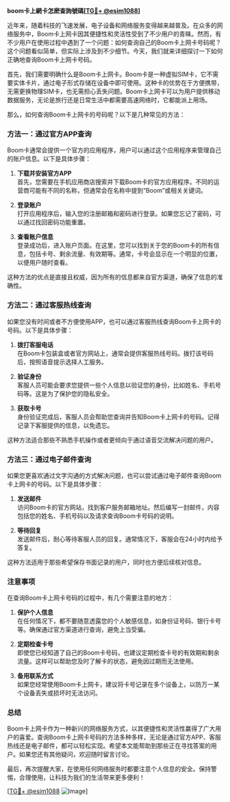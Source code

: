 **boom卡上網卡怎麽查詢號碼[[TG💪+ @esim1088](https://t.me/s/esim1088)]**

近年来，随着科技的飞速发展，电子设备和网络服务变得越来越普及。在众多的网络服务中，Boom卡上网卡因其便捷性和灵活性受到了不少用户的青睐。然而，有不少用户在使用过程中遇到了一个问题：如何查询自己的Boom卡上网卡号码呢？这个问题看似简单，但实际上涉及到不少细节。今天，我们就来详细探讨一下如何正确地查询Boom卡上网卡号码。

首先，我们需要明确什么是Boom卡上网卡。Boom卡是一种虚拟SIM卡，它不需要实体卡片，通过电子形式存储在设备中即可使用。这种卡的优势在于方便携带，无需更换物理SIM卡，也无需担心丢失问题。Boom卡上网卡可以为用户提供移动数据服务，无论是旅行还是日常生活中都需要高速网络时，它都能派上用场。

那么，如何查询Boom卡上网卡的号码呢？以下是几种常见的方法：

### 方法一：通过官方APP查询

Boom卡通常会提供一个官方的应用程序，用户可以通过这个应用程序来管理自己的账户信息。以下是具体步骤：

1. **下载并安装官方APP**  
   首先，您需要在手机应用商店搜索并下载Boom卡的官方应用程序。不同的运营商可能有不同的名称，但通常会在名称中提到“Boom”或相关关键词。

2. **登录账户**  
   打开应用程序后，输入您的注册邮箱和密码进行登录。如果您忘记了密码，可以通过找回密码功能重置。

3. **查看账户信息**  
   登录成功后，进入账户页面。在这里，您可以找到关于您的Boom卡的所有信息，包括卡号、剩余流量、有效期等。通常，卡号会显示在一个明显的位置，以便用户随时查看。

这种方法的优点是直接且权威，因为所有的信息都来自官方渠道，确保了信息的准确性。

### 方法二：通过客服热线查询

如果您没有时间或者不方便使用APP，也可以通过客服热线查询Boom卡上网卡的号码。以下是具体步骤：

1. **拨打客服电话**  
   在Boom卡包装盒或者官方网站上，通常会提供客服热线号码。拨打该号码后，按照语音提示选择人工服务。

2. **验证身份**  
   客服人员可能会要求您提供一些个人信息以验证您的身份，比如姓名、手机号码等。这是为了保护您的隐私安全。

3. **获取卡号**  
   身份验证完成后，客服人员会帮助您查询并告知Boom卡上网卡的号码。记得记录下客服提供的信息，以免遗忘。

这种方法适合那些不熟悉手机操作或者更倾向于通过语音交流解决问题的用户。

### 方法三：通过电子邮件查询

如果您更喜欢通过文字沟通的方式解决问题，也可以尝试通过电子邮件查询Boom卡上网卡的号码。以下是具体步骤：

1. **发送邮件**  
   访问Boom卡的官方网站，找到客户服务邮箱地址。然后编写一封邮件，内容包括您的姓名、手机号码以及请求查询Boom卡号码的说明。

2. **等待回复**  
   发送邮件后，耐心等待客服人员的回复。通常情况下，客服会在24小时内给予答复。

这种方法适用于那些希望保存书面记录的用户，同时也方便后续核对信息。

### 注意事项

在查询Boom卡上网卡号码的过程中，有几个需要注意的地方：

1. **保护个人信息**  
   在任何情况下，都不要随意透露您的个人敏感信息，如身份证号码、银行卡号等。确保通过官方渠道进行查询，避免上当受骗。

2. **定期检查卡号**  
   即使您已经知道了自己的Boom卡号码，也建议定期检查卡号的有效期和剩余流量。这样可以帮助您及时了解卡的状态，避免因过期而无法使用。

3. **备用联系方式**  
   如果您经常使用Boom卡上网卡，建议将卡号记录在多个设备上，以防万一某个设备丢失或损坏时无法访问。

### 总结

Boom卡上网卡作为一种新兴的网络服务方式，以其便捷性和灵活性赢得了广大用户的喜爱。查询Boom卡上网卡号码的方法多种多样，无论是通过官方APP、客服热线还是电子邮件，都可以轻松实现。希望本文能帮助到那些正在寻找答案的用户。如果您还有其他疑问，欢迎随时留言讨论。

最后，再次提醒大家，在使用任何网络服务时都要注意个人信息的安全。保持警惕，合理使用，让科技为我们的生活带来更多便利！

[[TG💪+ @esim1088](https://t.me/s/esim1088) ![Image](https://i.postimg.cc/4NQfJmqS/Snipaste-2025-05-13-00-14-12.png)]